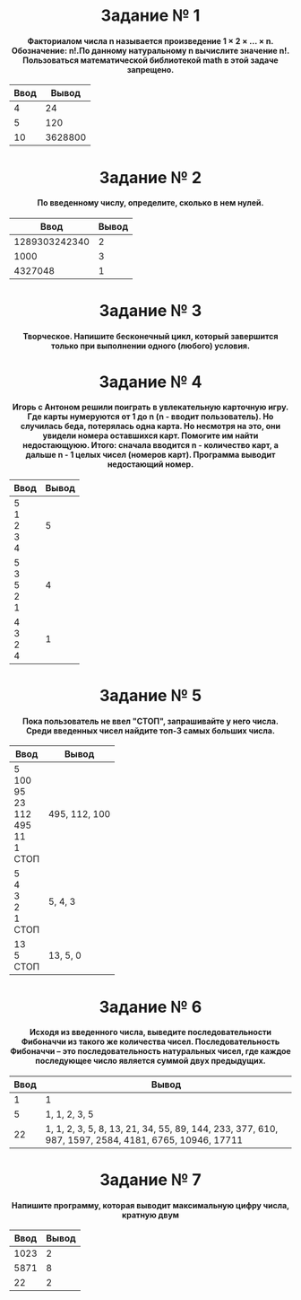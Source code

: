 <h1 align="center">Задание № 1</h1>

<h4 align="center">Факториалом числа n называется произведение 1 × 2 × ... × n. Обозначение: n!.По данному натуральному n вычислите значение n!. Пользоваться математической библиотекой math в этой задаче запрещено.</h4>

| Ввод | Вывод |
|----------|----------|
| 4 | 24 |
| 5 | 120 |
| 10 | 3628800 |

<h1 align="center">Задание № 2</h1>

<h4 align="center">По введенному числу, определите, сколько в нем нулей.</h4>

| Ввод | Вывод |
|----------|----------|
| 1289303242340 | 2 |
| 1000 | 3 |
| 4327048 | 1 |

<h1 align="center">Задание № 3</h1>

<h4 align="center">Творческое. Напишите бесконечный цикл, который завершится только при выполнении одного (любого) условия.</h4>

<h1 align="center">Задание № 4</h1>

<h4 align="center">Игорь с Антоном решили поиграть в увлекательную карточную игру. Где карты нумеруются от 1 до n (n - вводит пользователь). Но случилась беда, потерялась одна карта. Но несмотря на это, они увидели номера оставшихся карт. Помогите им найти недостающуюю. Итого: сначала вводится n - количество карт, а дальше n - 1 целых чисел (номеров карт). Программа выводит недостающий номер.</h4>

| Ввод | Вывод |
|----------|----------|
| 5</br>1</br>2</br>3</br>4 | 5 |
| 5</br>3</br>5</br>2</br>1 | 4 |
| 4</br>3</br>2</br>4 | 1 |

<h1 align="center">Задание № 5</h1>

<h4 align="center">Пока пользователь не ввел "СТОП", запрашивайте у него числа. Среди введенных чисел найдите топ-3 самых больших числа.</h4>

| Ввод | Вывод |
|----------|----------|
| 5</br>100</br>95</br>23</br>112</br>495</br>11</br>1</br>СТОП | 495, 112, 100 |
| 5</br>4</br>3</br>2</br>1</br>СТОП | 5, 4, 3 |
| 13</br>5</br>СТОП | 13, 5, 0 |

<h1 align="center">Задание № 6</h1>

<h4 align="center">Исходя из введенного числа, выведите последовательности Фибоначчи из такого же количества чисел. Последовательность Фибоначчи – это последовательность натуральных чисел, где каждое последующее число является суммой двух предыдущих.</h4>

| Ввод | Вывод |
|----------|----------|
| 1 | 1 |
| 5 | 1, 1, 2, 3, 5 |
| 22 | 1, 1, 2, 3, 5, 8, 13, 21, 34, 55, 89, 144, 233, 377, 610, 987, 1597, 2584, 4181, 6765, 10946, 17711 |

<h1 align="center">Задание № 7</h1>

<h4 align="center">Напишите программу, которая выводит максимальную цифру числа, кратную двум</h4>

| Ввод | Вывод |
|----------|----------|
| 1023 | 2 |
| 5871 | 8 |
| 22 | 2 |
